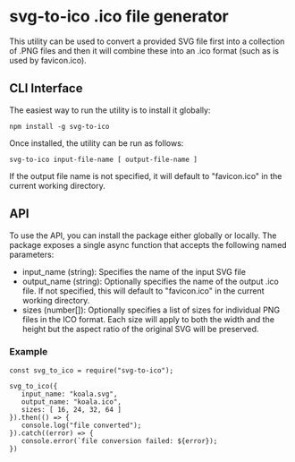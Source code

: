 # svg-to-ico .ico file generator
This utility can be used to convert a provided SVG file first into a collection of .PNG files
and then it will combine these into an .ico format (such as is used by favicon.ico).

## CLI Interface
The easiest way to run the utility is to install it globally:

```
npm install -g svg-to-ico
```

Once installed, the utility can be run as follows:

```
svg-to-ico input-file-name [ output-file-name ]
```

If the output file name is not specified, it will default to "favicon.ico" in the current working directory.

## API

To use the API, you can install the package either globally or locally.  The package exposes  a single
async function that accepts the following named parameters:

- input_name (string): Specifies the name of the input SVG file
- output_name (string): Optionally specifies the name of the output .ico file.  If not specified,
   this will default to "favicon.ico" in the current working directory.
- sizes (number[]): Optionally specifies a list of sizes for individual PNG files in the ICO format.  Each size 
   will apply to both the width and the height but the aspect ratio of the original SVG will be preserved.

### Example

```
const svg_to_ico = require("svg-to-ico");

svg_to_ico({
   input_name: "koala.svg",
   output_name: "koala.ico",
   sizes: [ 16, 24, 32, 64 ]
}).then(() => {
   console.log("file converted");
}).catch((error) => {
   console.error(`file conversion failed: ${error});
})
```

